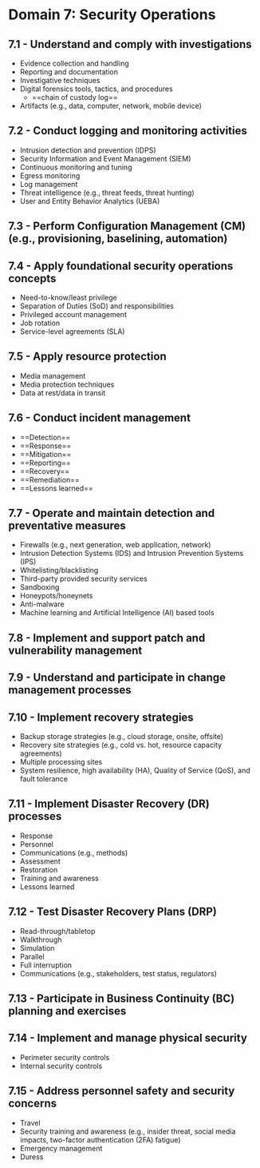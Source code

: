 # Domain 7: Security Operations

## 7.1 - Understand and comply with investigations

- Evidence collection and handling
- Reporting and documentation
- Investigative techniques
- Digital forensics tools, tactics, and procedures
	- ==chain of custody log==
- Artifacts (e.g., data, computer, network, mobile device)

## 7.2 - Conduct logging and monitoring activities

- Intrusion detection and prevention (IDPS)
- Security Information and Event Management (SIEM)
- Continuous monitoring and tuning
- Egress monitoring
- Log management
- Threat intelligence (e.g., threat feeds, threat hunting)
- User and Entity Behavior Analytics (UEBA)

## 7.3 - Perform Configuration Management (CM) (e.g., provisioning, baselining, automation)

## 7.4 - Apply foundational security operations concepts

- Need-to-know/least privilege
- Separation of Duties (SoD) and responsibilities
- Privileged account management
- Job rotation
- Service-level agreements (SLA)

## 7.5 - Apply resource protection

- Media management
- Media protection techniques
- Data at rest/data in transit

## 7.6 - Conduct incident management

- ==Detection==
- ==Response==
- ==Mitigation==
- ==Reporting==
- ==Recovery==
- ==Remediation==
- ==Lessons learned==

## 7.7 - Operate and maintain detection and preventative measures

- Firewalls (e.g., next generation, web application, network)
- Intrusion Detection Systems (IDS) and Intrusion Prevention Systems (IPS)
- Whitelisting/blacklisting
- Third-party provided security services
- Sandboxing
- Honeypots/honeynets
- Anti-malware
- Machine learning and Artificial Intelligence (AI) based tools

## 7.8 - Implement and support patch and vulnerability management

## 7.9 - Understand and participate in change management processes

## 7.10 - Implement recovery strategies

- Backup storage strategies (e.g., cloud storage, onsite, offsite)
- Recovery site strategies (e.g., cold vs. hot, resource capacity agreements)
- Multiple processing sites
- System resilience, high availability (HA), Quality of Service (QoS), and fault tolerance

## 7.11 - Implement Disaster Recovery (DR) processes

- Response
- Personnel
- Communications (e.g., methods)
- Assessment
- Restoration
- Training and awareness
- Lessons learned

## 7.12 - Test Disaster Recovery Plans (DRP)

- Read-through/tabletop
- Walkthrough
- Simulation
- Parallel
- Full interruption
- Communications (e.g., stakeholders, test status, regulators)

## 7.13 - Participate in Business Continuity (BC) planning and exercises

## 7.14 - Implement and manage physical security

- Perimeter security controls
- Internal security controls

## 7.15 - Address personnel safety and security concerns

- Travel
- Security training and awareness (e.g., insider threat, social media impacts, two-factor authentication (2FA) fatigue)
- Emergency management
- Duress